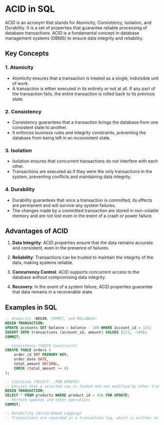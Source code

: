 # ACID in SQL

ACID is an acronym that stands for Atomicity, Consistency, Isolation, and Durability. It is a set of properties that guarantee reliable processing of database transactions. ACID is a fundamental concept in database management systems (DBMS) to ensure data integrity and reliability.

## Key Concepts

### 1. Atomicity
- Atomicity ensures that a transaction is treated as a single, indivisible unit of work.
- A transaction is either executed in its entirety or not at all. If any part of the transaction fails, the entire transaction is rolled back to its previous state.

### 2. Consistency
- Consistency guarantees that a transaction brings the database from one consistent state to another.
- It enforces business rules and integrity constraints, preventing the database from being left in an inconsistent state.

### 3. Isolation
- Isolation ensures that concurrent transactions do not interfere with each other.
- Transactions are executed as if they were the only transactions in the system, preventing conflicts and maintaining data integrity.

### 4. Durability
- Durability guarantees that once a transaction is committed, its effects are permanent and will survive any system failures.
- The changes made by a committed transaction are stored in non-volatile memory and are not lost even in the event of a crash or power failure.

## Advantages of ACID

1. **Data Integrity**: ACID properties ensure that the data remains accurate and consistent, even in the presence of failures.

2. **Reliability**: Transactions can be trusted to maintain the integrity of the data, making systems reliable.

3. **Concurrency Control**: ACID supports concurrent access to the database without compromising data integrity.

4. **Recovery**: In the event of a system failure, ACID properties guarantee that data remains in a recoverable state.

## Examples in SQL

```sql
-- Atomicity (BEGIN, COMMIT, and ROLLBACK)
BEGIN TRANSACTION;
UPDATE accounts SET balance = balance - 100 WHERE account_id = 123;
INSERT INTO transactions (account_id, amount) VALUES (123, -100);
COMMIT;

-- Consistency (CHECK Constraint)
CREATE TABLE orders (
    order_id INT PRIMARY KEY,
    order_date DATE,
    total_amount DECIMAL,
    CHECK (total_amount >= 0)
);

-- Isolation (SELECT...FOR UPDATE)
-- Ensures that a selected row is locked and not modified by other transactions until this transaction is complete.
BEGIN TRANSACTION;
SELECT * FROM products WHERE product_id = 456 FOR UPDATE;
-- Perform updates and other operations
COMMIT;

-- Durability (Write-Ahead Logging)
-- Transactions are recorded in a transaction log, which is written to non-volatile storage before changes to the database are made.
